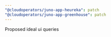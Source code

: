 ```yaml
---
"@cloudoperators/juno-app-heureka": patch
"@cloudoperators/juno-app-greenhouse": patch
---
```


Proposed ideal ui queries

